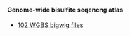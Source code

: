 #### Genome-wide bisulfite seqencng atlas

* [102 WGBS bigwig files](https://www.encodeproject.org/search/?type=Experiment&assay_title=WGBS&status=released&assembly=GRCh38&files.file_type=bigWig)
